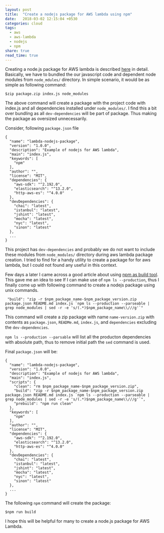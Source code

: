 ```yaml
---
layout: post
title:  "Create a nodejs package for AWS lambda using npm"
date:   2018-03-02 12:15:04 +0530
categories: cloud
tags:
  - aws
  - aws-lambda
  - nodejs
  - npm
share: true
read_time: true
---
```


Creating a node.js package for AWS lambda is described [here](https://docs.aws.amazon.com/lambda/latest/dg/nodejs-create-deployment-pkg.html) in detail. Basically, we have to bundled the our javascript code and dependent node modules from `node_mdules/` directory. In simple scenario, it would be as simple as following command:

```
$zip package.zip index.js node_modules 
```

The above command will create a package with the project code with index.js and all dependencies installed under `node_modules/`. I find this a bit over bundling as all `dev-dependencies` will be part of package. Thus making the package as oversized unnecessarily. 

Consider, following `package.json` file

```
{
  "name": "lambda-nodejs-package",
  "version": "1.0.0",
  "description": "Example of nodejs for AWS lambda",
  "main": "index.js",
  "keywords": [
    "npm"
  ],
  "author": "",
  "license": "MIT",
  "dependencies": {
    "aws-sdk": "^2.192.0",
    "elasticsearch": "^13.2.0",
    "http-aws-es": "^4.0.0"
  },
  "devDependencies": {
    "chai": "latest",
    "istanbul": "latest",
    "jshint": "latest",
    "mocha": "latest",
    "nyc": "latest",
    "sinon": "latest"
  },
  ...
}
```

This project has `dev-dependencies` and probably we do not want to include these modules from `node_modules/` directory during aws lambda package creation. I tried to find for a handy utility to create a package for for aws lambda, but I could not found any useful in this context.

Few days a later I came across a good article about using [npm as build tool](https://www.keithcirkel.co.uk/how-to-use-npm-as-a-build-tool/). This gave me an idea to see If I can make use of `npm ls --production`, thus I finally come up with following command to create a nodejs package using unix commands.

```
 "build": "zip -r $npm_package_name-$npm_package_version.zip package.json README.md index.js `npm ls --production --parseable | grep node_modules | sed -r -e 's/(.*)$npm_package_name\\///g'`"
```

This command will create a zip package with name `name-version.zip` with contents as `package.json`, `READMe.md`, `index.js`, and `dependencies` excluding the `dev-dependencies`.

`npm ls --production --parsable` will list all the producton dependencies with absolute path, thus to remove initial path the `sed` command is used.

Final `package.json` will be:

```
{
  "name": "lambda-nodejs-package",
  "version": "1.0.0",
  "description": "Example of nodejs for AWS lambda",
  "main": "index.js",
  "scripts": {
    "clean": "rm $npm_package_name-$npm_package_version.zip",
    "build": "zip -r $npm_package_name-$npm_package_version.zip package.json README.md index.js `npm ls --production --parseable | grep node_modules | sed -r -e 's/(.*)$npm_package_name\\///g'`",
    "prebuild": "npm run clean"
  },
  "keywords": [
    "npm"
  ],
  "author": "",
  "license": "MIT",
  "dependencies": {
    "aws-sdk": "^2.192.0",
    "elasticsearch": "^13.2.0",
    "http-aws-es": "^4.0.0"
  },
  "devDependencies": {
    "chai": "latest",
    "istanbul": "latest",
    "jshint": "latest",
    "mocha": "latest",
    "nyc": "latest",
    "sinon": "latest"
  },
  ...
}
```

The following `npm` command will create the package:

```
$npm run build
```

I hope this will be helpful for many to create a node.js package for AWS Lambda.

